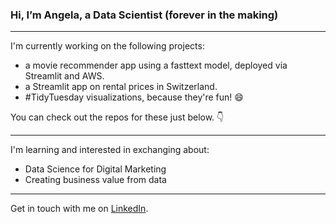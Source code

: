### Hi, I’m Angela, a Data Scientist (forever in the making)

___________________________

I'm currently working on the following projects:

- a movie recommender app using a fasttext model, deployed via Streamlit and AWS. 
- a Streamlit app on rental prices in Switzerland.
- #TidyTuesday visualizations, because they're fun! :smile:

You can check out the repos for these just below. :point_down:

___________________________

I'm learning and interested in exchanging about:

- Data Science for Digital Marketing
- Creating business value from data

___________________________

Get in touch with me on [LinkedIn](https://www.linkedin.com/in/angela-niederberger/). 


<!---
Alessine/Alessine is a ✨ special ✨ repository because its `README.md` (this file) appears on your GitHub profile.
You can click the Preview link to take a look at your changes.
--->
